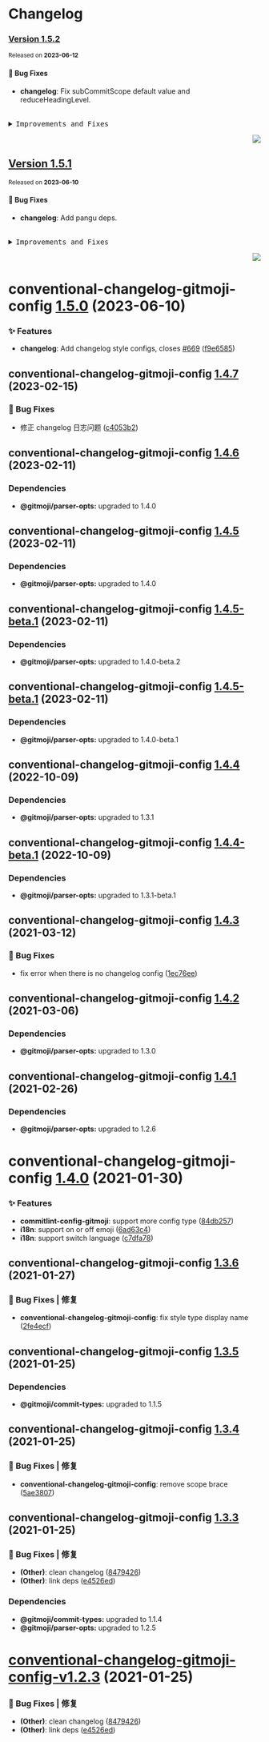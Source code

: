 # Changelog

### [Version&nbsp;1.5.2](https://github.com/arvinxx/gitmoji-commit-workflow/compare/conventional-changelog-gitmoji-config@1.5.1...conventional-changelog-gitmoji-config@1.5.2)

<sup>Released on **2023-06-12**</sup>

#### 🐛 Bug Fixes

- **changelog**: Fix subCommitScope default value and reduceHeadingLevel.

<br/>

<details>
<summary><kbd>Improvements and Fixes</kbd></summary>

#### What's fixed

- **changelog**: Fix subCommitScope default value and reduceHeadingLevel, closes [#670](https://github.com/arvinxx/gitmoji-commit-workflow/issues/670) ([e4da993](https://github.com/arvinxx/gitmoji-commit-workflow/commit/e4da993))

</details>

<div align="right">

[![](https://img.shields.io/badge/-BACK_TO_TOP-151515?style=flat-square)](#readme-top)

</div>

## [Version&nbsp;1.5.1](https://github.com/arvinxx/gitmoji-commit-workflow/compare/conventional-changelog-gitmoji-config@1.5.0...conventional-changelog-gitmoji-config@1.5.1)

<sup>Released on **2023-06-10**</sup>

#### 🐛 Bug Fixes

- **changelog**: Add pangu deps.

<br/>

<details>
<summary><kbd>Improvements and Fixes</kbd></summary>

##### What's fixed

- **changelog**: Add pangu deps ([f62727e](https://github.com/arvinxx/gitmoji-commit-workflow/commit/f62727e))

</details>

<div align="right">

[![](https://img.shields.io/badge/-BACK_TO_TOP-151515?style=flat-square)](#readme-top)

</div>

# conventional-changelog-gitmoji-config [1.5.0](https://github.com/arvinxx/gitmoji-commit-workflow/compare/conventional-changelog-gitmoji-config@1.4.7...conventional-changelog-gitmoji-config@1.5.0) (2023-06-10)

### ✨ Features

- **changelog**: Add changelog style configs, closes [#669](https://github.com/arvinxx/gitmoji-commit-workflow/issues/669) ([f9e6585](https://github.com/arvinxx/gitmoji-commit-workflow/commit/f9e6585))

## conventional-changelog-gitmoji-config [1.4.7](https://github.com/arvinxx/gitmoji-commit-workflow/compare/conventional-changelog-gitmoji-config@1.4.6...conventional-changelog-gitmoji-config@1.4.7) (2023-02-15)

### 🐛 Bug Fixes

- 修正 changelog 日志问题 ([c4053b2](https://github.com/arvinxx/gitmoji-commit-workflow/commit/c4053b2))

## conventional-changelog-gitmoji-config [1.4.6](https://github.com/arvinxx/gitmoji-commit-workflow/compare/conventional-changelog-gitmoji-config@1.4.5...conventional-changelog-gitmoji-config@1.4.6) (2023-02-11)

### Dependencies

- **@gitmoji/parser-opts:** upgraded to 1.4.0

## conventional-changelog-gitmoji-config [1.4.5](https://github.com/arvinxx/gitmoji-commit-workflow/compare/conventional-changelog-gitmoji-config@1.4.4...conventional-changelog-gitmoji-config@1.4.5) (2023-02-11)

### Dependencies

- **@gitmoji/parser-opts:** upgraded to 1.4.0

## conventional-changelog-gitmoji-config [1.4.5-beta.1](https://github.com/arvinxx/gitmoji-commit-workflow/compare/conventional-changelog-gitmoji-config@1.4.4...conventional-changelog-gitmoji-config@1.4.5-beta.1) (2023-02-11)

### Dependencies

- **@gitmoji/parser-opts:** upgraded to 1.4.0-beta.2

## conventional-changelog-gitmoji-config [1.4.5-beta.1](https://github.com/arvinxx/gitmoji-commit-workflow/compare/conventional-changelog-gitmoji-config@1.4.4...conventional-changelog-gitmoji-config@1.4.5-beta.1) (2023-02-11)

### Dependencies

- **@gitmoji/parser-opts:** upgraded to 1.4.0-beta.1

## conventional-changelog-gitmoji-config [1.4.4](https://github.com/arvinxx/gitmoji-commit-workflow/compare/conventional-changelog-gitmoji-config@1.4.3...conventional-changelog-gitmoji-config@1.4.4) (2022-10-09)

### Dependencies

- **@gitmoji/parser-opts:** upgraded to 1.3.1

## conventional-changelog-gitmoji-config [1.4.4-beta.1](https://github.com/arvinxx/gitmoji-commit-workflow/compare/conventional-changelog-gitmoji-config@1.4.3...conventional-changelog-gitmoji-config@1.4.4-beta.1) (2022-10-09)

### Dependencies

- **@gitmoji/parser-opts:** upgraded to 1.3.1-beta.1

## conventional-changelog-gitmoji-config [1.4.3](https://github.com/arvinxx/gitmoji-commit-workflow/compare/conventional-changelog-gitmoji-config@1.4.2...conventional-changelog-gitmoji-config@1.4.3) (2021-03-12)

### 🐛 Bug Fixes

- fix error when there is no changelog config ([1ec76ee](https://github.com/arvinxx/gitmoji-commit-workflow/commit/1ec76ee))

## conventional-changelog-gitmoji-config [1.4.2](https://github.com/arvinxx/gitmoji-commit-workflow/compare/conventional-changelog-gitmoji-config@1.4.1...conventional-changelog-gitmoji-config@1.4.2) (2021-03-06)

### Dependencies

- **@gitmoji/parser-opts:** upgraded to 1.3.0

## conventional-changelog-gitmoji-config [1.4.1](https://github.com/arvinxx/gitmoji-commit-workflow/compare/conventional-changelog-gitmoji-config@1.4.0...conventional-changelog-gitmoji-config@1.4.1) (2021-02-26)

### Dependencies

- **@gitmoji/parser-opts:** upgraded to 1.2.6

# conventional-changelog-gitmoji-config [1.4.0](https://github.com/arvinxx/gitmoji-commit-workflow/compare/conventional-changelog-gitmoji-config@1.3.6...conventional-changelog-gitmoji-config@1.4.0) (2021-01-30)

### ✨ Features

- **commitlint-config-gitmoji**: support more config type ([84db257](https://github.com/arvinxx/gitmoji-commit-workflow/commit/84db257))
- **i18n**: support on or off emoji ([6ad63c4](https://github.com/arvinxx/gitmoji-commit-workflow/commit/6ad63c4))
- **i18n**: support switch language ([c7dfa78](https://github.com/arvinxx/gitmoji-commit-workflow/commit/c7dfa78))

## conventional-changelog-gitmoji-config [1.3.6](https://github.com/arvinxx/gitmoji-commit-workflow/compare/conventional-changelog-gitmoji-config@1.3.5...conventional-changelog-gitmoji-config@1.3.6) (2021-01-27)

### 🐛 Bug Fixes | 修复

- **conventional-changelog-gitmoji-config**: fix style type display name ([2fe4ecf](https://github.com/arvinxx/gitmoji-commit-workflow/commit/2fe4ecf))

## conventional-changelog-gitmoji-config [1.3.5](https://github.com/arvinxx/gitmoji-commit-workflow/compare/conventional-changelog-gitmoji-config@1.3.4...conventional-changelog-gitmoji-config@1.3.5) (2021-01-25)

### Dependencies

- **@gitmoji/commit-types:** upgraded to 1.1.5

## conventional-changelog-gitmoji-config [1.3.4](https://github.com/arvinxx/gitmoji-commit-workflow/compare/conventional-changelog-gitmoji-config@1.3.3...conventional-changelog-gitmoji-config@1.3.4) (2021-01-25)

### 🐛 Bug Fixes | 修复

- **conventional-changelog-gitmoji-config**: remove scope brace ([5ae3807](https://github.com/arvinxx/gitmoji-commit-workflow/commit/5ae3807))

## conventional-changelog-gitmoji-config [1.3.3](https://github.com/arvinxx/gitmoji-commit-workflow/compare/conventional-changelog-gitmoji-config@1.3.2...conventional-changelog-gitmoji-config@1.3.3) (2021-01-25)

### 🐛 Bug Fixes | 修复

- **(Other)**: clean changelog ([8479426](https://github.com/arvinxx/gitmoji-commit-workflow/commit/8479426))
- **(Other)**: link deps ([e4526ed](https://github.com/arvinxx/gitmoji-commit-workflow/commit/e4526ed))

### Dependencies

- **@gitmoji/commit-types:** upgraded to 1.1.4
- **@gitmoji/parser-opts:** upgraded to 1.2.5

# [conventional-changelog-gitmoji-config-v1.2.3](https://github.com/arvinxx/gitmoji-commit-workflow/compare/conventional-changelog-gitmoji-config-v1.2.2...conventional-changelog-gitmoji-config-v1.2.3) (2021-01-25)

### 🐛 Bug Fixes | 修复

- **(Other)**: clean changelog ([8479426](https://github.com/arvinxx/gitmoji-commit-workflow/commit/8479426))
- **(Other)**: link deps ([e4526ed](https://github.com/arvinxx/gitmoji-commit-workflow/commit/e4526ed))

